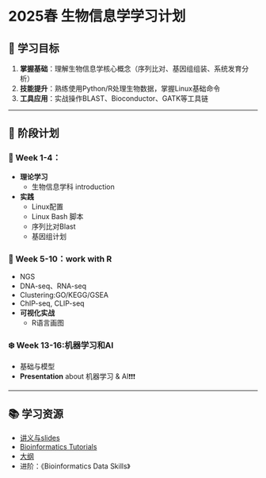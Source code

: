 # 2025春 生物信息学学习计划

## 📌 学习目标
1. **掌握基础**：理解生物信息学核心概念（序列比对、基因组组装、系统发育分析）
2. **技能提升**：熟练使用Python/R处理生物数据，掌握Linux基础命令
3. **工具应用**：实战操作BLAST、Bioconductor、GATK等工具链

---

## 📅 阶段计划
### 🍂 Week 1-4：
- **理论学习**
  - 生物信息学科 introduction
- **实践**
  - Linux配置
  - Linux Bash 脚本
  - 序列比对Blast
  - 基因组计划

### 🍁 Week 5-10：work with R
  - NGS
  - DNA-seq、RNA-seq
  - Clustering:GO/KEGG/GSEA
  - ChIP-seq, CLIP-seq
- **可视化实战**
  - R语言画图

### ❄️ Week 13-16:机器学习和AI
- 基础与模型
- **Presentation** about 机器学习 & AI❗❗❗

---

## 📚 学习资源
- [讲义与slides](https://cloud.tsinghua.edu.cn/d/dcbb0944631a4291b34c/?p=%2F&mode=list)
- [Bioinformatics Tutorials](https://book.ncrnalab.org)
- [大纲](https://365.kdocs.cn/l/caAbfIt5y8Fk)
- 进阶：《Bioinformatics Data Skills》